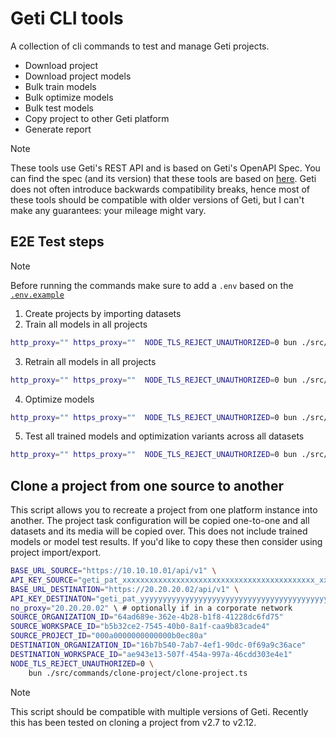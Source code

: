 # Geti CLI tools

A collection of cli commands to test and manage Geti projects.

- Download project
- Download project models
- Bulk train models
- Bulk optimize models
- Bulk test models
- Copy project to other Geti platform
- Generate report

> [!NOTE]
> These tools use Geti's REST API and is based on Geti's OpenAPI Spec. You can find the spec (and its version) that these tools are based on [here](./src/api/geti-openapi-schema.json).
> Geti does not often introduce backwards compatibility breaks, hence most of these tools should be compatible with older versions of Geti, but I can't make any guarantees: your mileage might vary.

## E2E Test steps

> [!NOTE]
> Before running the commands make sure to add a `.env` based on the [`.env.example`](./env.example)

1. Create projects by importing datasets
2. Train all models in all projects
```bash
http_proxy="" https_proxy=""  NODE_TLS_REJECT_UNAUTHORIZED=0 bun ./src/commands/models/train-models.ts
```

3. Retrain all models in all projects
```bash
http_proxy="" https_proxy=""  NODE_TLS_REJECT_UNAUTHORIZED=0 bun ./src/commands/models/train-models.ts
```

4. Optimize models
```bash
http_proxy="" https_proxy=""  NODE_TLS_REJECT_UNAUTHORIZED=0 bun ./src/commands/models/optimize-models.ts

```

5. Test all trained models and optimization variants across all datasets
```bash
http_proxy="" https_proxy=""  NODE_TLS_REJECT_UNAUTHORIZED=0 bun ./src/commands/models/test-models.ts
```

## Clone a project from one source to another

This script allows you to recreate a project from one platform instance into another. The project task configuration will be copied one-to-one and all datasets and its media will be copied over.
This does not include trained models or model test results. If you'd like to copy these then consider using project import/export.
```bash
BASE_URL_SOURCE="https://10.10.10.01/api/v1" \
API_KEY_SOURCE="geti_pat_xxxxxxxxxxxxxxxxxxxxxxxxxxxxxxxxxxxxxxxxxxx_xxxxxx" \
BASE_URL_DESTINATION="https://20.20.20.02/api/v1" \
API_KEY_DESTINATON="geti_pat_yyyyyyyyyyyyyyyyyyyyyyyyyyyyyyyyyyyyyyyyyyy_yyyyyy" \
no_proxy="20.20.20.02" \ # optionally if in a corporate network
SOURCE_ORGANIZATION_ID="64ad689e-362e-4b28-b1f8-41228dc6fd75"
SOURCE_WORKSPACE_ID="b5b32ce2-7545-40b0-8a1f-caa9b83cade4"
SOURCE_PROJECT_ID="000a0000000000000b0ec80a"
DESTINATION_ORGANIZATION_ID="16b7b540-7ab7-4ef1-90dc-0f69a9c36ace"
DESTINATION_WORKSPACE_ID="ae943e13-507f-454a-997a-46cdd303e4e1"
NODE_TLS_REJECT_UNAUTHORIZED=0 \
    bun ./src/commands/clone-project/clone-project.ts
```

> [!NOTE]
> This script should be compatible with multiple versions of Geti.
> Recently this has been tested on cloning a project from v2.7 to v2.12.
